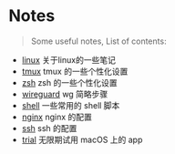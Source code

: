 # Notes

> Some useful notes, List of contents:

- [linux](linux.md) 关于linux的一些笔记
- [tmux](tmux.md) tmux 的一些个性化设置
- [zsh](zsh.md) zsh 的一些个性化设置
- [wireguard](wg.md) wg 简略步骤
- [shell](shell.md) 一些常用的 shell 脚本
- [nginx](nginx.md) nginx 的配置
- [ssh](ssh.md) ssh 的配置
- [trial](trial.md) 无限期试用 macOS 上的 app

